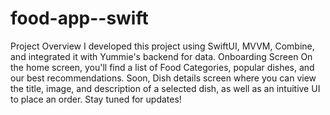 # food-app--swift
Project Overview
I developed this project using SwiftUI, MVVM, Combine, and integrated it with Yummie's backend for data.
Onboarding Screen
On the home screen, you'll find a list of Food Categories, popular dishes, and our best recommendations. Soon,
Dish details screen where you can view the title, image, and description of a selected dish, as well as an intuitive UI to place an order. Stay tuned for updates!
